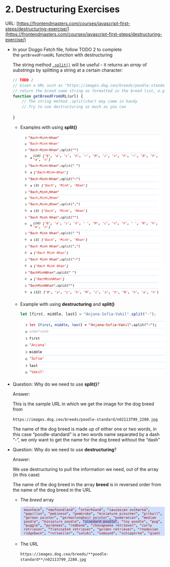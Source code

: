 # 2. Destructuring Exercises

URL: [https://frontendmasters.com/courses/javascript-first-steps/destructuring-exercise/](https://frontendmasters.com/courses/javascript-first-steps/destructuring-exercise/)

- In your Doggo Fetch file, follow TODO 2 to complete the `getBreedFromURL` function with destructuring
    
    The string method [`.split()`](https://developer.mozilla.org/en-US/docs/Web/JavaScript/Reference/Global_Objects/String/split) will be useful - it returns an *array* of *substrings* by splitting a string at a certain character:
    
    ```jsx
    // TODO 2
    // Given a URL such as "https://images.dog.ceo/breeds/poodle-standard/n02113799_2280.jpg" => "standard poodle"
    // return the breed name string as formatted in the breed list, e.g. "standard poodle"
    function getBreedFromURL(url) {
        // The string method .split(char) may come in handy
        // Try to use destructuring as much as you can
        
    }
    ```
    
    - Examples with using **split()**
        
        ![image.png](./image/image_01.png)
        
    - Example with using **destructuring** and **split()**
        
        ```jsx
        let [first, middle, last] = "Anjana-Sofia-Vakil".split("-");
        ```
        
        ![image.png](./image/image_02.png)
        
- Question: Why do we need to use **split()**?
    
    Answer:
    
    This is the sample URL in which we get the image for the dog breed from
    
    `https://images.dog.ceo/breeds/poodle-standard/n02113799_2280.jpg` 
    
    The name of the dog breed is made up of either one or two words, in this case “poodle-standard” is a two words name separated by a dash “-”, we only want to get the name for the dog breed without the “dash”
    
- Question: Why do we need to use **destructuring**?
    
    Answer:
    
    We use destructuring to pull the information we need, out of the array (in this case)
    
    The name of the dog breed in the array **breed** is in reversed order from the name of the dog breed in the URL
    
    - The *breed* array
        
        ![image.png](./image/image_03.png)
        
    - The URL
        
        `https://images.dog.ceo/breeds/**poodle-standard**/n02113799_2280.jpg`